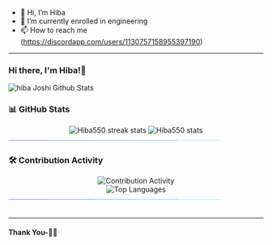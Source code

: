 - 👋 Hi, I’m Hiba
- 🌱 I’m currently enrolled in engineering
- 📫 How to reach me (https://discordapp.com/users/1130757158955397190)

*************

### Hi there, I'm Hiba!👋


![hiba Joshi Github Stats](https://github-readme-stats.vercel.app/api?username=Hiba550&show_icons=true&title_color=fff&icon_color=79ff97&text_color=9f9f9f&bg_color=151515)
### 📊 GitHub Stats

<div align="center">
    <img width="400" height="200" src="https://github-readme-streak-stats.herokuapp.com/?user=HIba550&count_private=true&theme=react&border_radius=10&background=1F2937&stroke=000000&ring=10B981&fire=F59E0B&currStreakLabel=E5E7EB&sideNums=10B981&currStreakNum=3B82F6&dates=9CA3AF&sideLabels=F3F4F6" alt="Hiba550 streak stats"/>
    <img width="400" height="200" src="https://github-readme-stats.vercel.app/api?username=Hiba550&count_private=true&show_icons=true&theme=react&border_radius=10&background=1F2937&icon_color=3B82F6&title_color=10B981&text_color=9CA3AF" alt="Hiba550 stats"/>
</div>

<img src="https://github.com/c2-tlhah/c2-tlhah/blob/main/2nd%20arrow.gif">

### 🛠️ Contribution Activity

<div align="center">
    <img width="1000" height="200" src="https://github-profile-summary-cards.vercel.app/api/cards/profile-details?username=Hiba550&theme=vue&background=1F2937" alt="Contribution Activity"/>
    <br/>
    <img width="400" height="200" src="https://github-readme-stats.vercel.app/api/top-langs?username=Hiba550&show_icons=true&locale=en&layout=compact&theme=react&border_radius=10&background=1F2937&title_color=10B981&text_color=9CA3AF" alt="Top Languages"/>
</div>

<img src="https://github.com/c2-tlhah/c2-tlhah/blob/main/2nd%20arrow.gif">
<br />

<br />

***********************************

#### Thank You-🙏🏼

